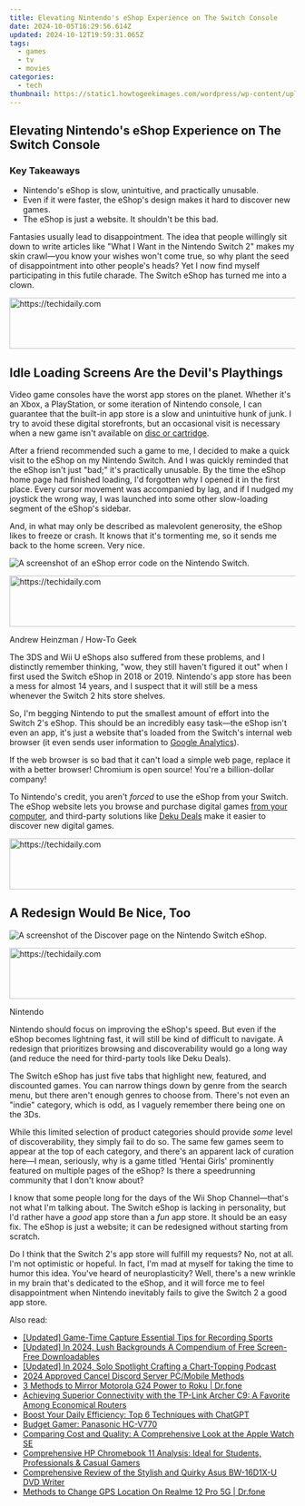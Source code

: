 ```yaml
---
title: Elevating Nintendo's eShop Experience on The Switch Console
date: 2024-10-05T16:29:56.614Z
updated: 2024-10-12T19:59:31.065Z
tags:
  - games
  - tv
  - movies
categories:
  - tech
thumbnail: https://static1.howtogeekimages.com/wordpress/wp-content/uploads/2024/07/5.jpg
---
```


## Elevating Nintendo's eShop Experience on The Switch Console

### Key Takeaways

* Nintendo's eShop is slow, unintuitive, and practically unusable.
* Even if it were faster, the eShop's design makes it hard to discover new games.
* The eShop is just a website. It shouldn't be this bad.

 Fantasies usually lead to disappointment. The idea that people willingly sit down to write articles like "What I Want in the Nintendo Switch 2" makes my skin crawl—you know your wishes won't come true, so why plant the seed of disappointment into other people's heads? Yet I now find myself participating in this futile charade. The Switch eShop has turned me into a clown.

<!-- affiliate ads begin -->
<a href="https://appsumo.8odi.net/c/5597632/2043855/7443" target="_top" id="2043855">
  <img src="//a.impactradius-go.com/display-ad/7443-2043855" border="0" alt="https://techidaily.com" width="728" height="90"/>
</a>
<img height="0" width="0" src="https://appsumo.8odi.net/i/5597632/2043855/7443" style="position:absolute;visibility:hidden;" border="0" />
<!-- affiliate ads end -->

##  Idle Loading Screens Are the Devil's Playthings

 Video game consoles have the worst app stores on the planet. Whether it's an Xbox, a PlayStation, or some iteration of Nintendo console, I can guarantee that the built-in app store is a slow and unintuitive hunk of junk. I try to avoid these digital storefronts, but an occasional visit is necessary when a new game isn't available on [disc or cartridge](https://fox-boxes.techidaily.com/2024-approved-maximizing-b-roll-creative-uses-and-integration/).

 After a friend recommended such a game to me, I decided to make a quick visit to the eShop on my Nintendo Switch. And I was quickly reminded that the eShop isn't just "bad;" it's practically unusable. By the time the eShop home page had finished loading, I'd forgotten why I opened it in the first place. Every cursor movement was accompanied by lag, and if I nudged my joystick the wrong way, I was launched into some other slow-loading segment of the eShop's sidebar.

 And, in what may only be described as malevolent generosity, the eShop likes to freeze or crash. It knows that it's tormenting me, so it sends me back to the home screen. Very nice.

![A screenshot of an eShop error code on the Nintendo Switch.](https://static1.howtogeekimages.com/wordpress/wp-content/uploads/2024/07/7.jpg) 

<!-- affiliate ads begin -->
<a href="https://ephamedtechinc.pxf.io/c/5597632/2136619/26400" target="_top" id="2136619">
  <img src="//a.impactradius-go.com/display-ad/26400-2136619" border="0" alt="https://techidaily.com" width="728" height="90"/>
</a>
<img height="0" width="0" src="https://ephamedtechinc.pxf.io/i/5597632/2136619/26400" style="position:absolute;visibility:hidden;" border="0" />
<!-- affiliate ads end -->

Andrew Heinzman / How-To Geek

 The 3DS and Wii U eShops also suffered from these problems, and I distinctly remember thinking, "wow, they still haven't figured it out" when I first used the Switch eShop in 2018 or 2019\. Nintendo's app store has been a mess for almost 14 years, and I suspect that it will still be a mess whenever the Switch 2 hits store shelves.

 So, I'm begging Nintendo to put the smallest amount of effort into the Switch 2's eShop. This should be an incredibly easy task—the eShop isn't even an app, it's just a website that's loaded from the Switch's internal web browser (it even sends user information to [Google Analytics](https://on-screen-recording.techidaily.com/in-2024-enable-vlcs-webcam-recording-for-high-quality-footage/)).

 If the web browser is so bad that it can't load a simple web page, replace it with a better browser! Chromium is open source! You're a billion-dollar company!

 To Nintendo's credit, you aren't _forced_ to use the eShop from your Switch. The eShop website lets you browse and purchase digital games [from your computer](https://extra-resources.techidaily.com/2024-approved-alpine-adventure-2022s-spectacular-snowboard-cross-olympic-moments/), and third-party solutions like [Deku Deals](https://www.dekudeals.com/) make it easier to discover new digital games.

<!-- affiliate ads begin -->
<a href="https://dhgate.sjv.io/c/5597632/1175223/12108" target="_top" id="1175223">
  <img src="//a.impactradius-go.com/display-ad/12108-1175223" border="0" alt="https://techidaily.com" width="728" height="90"/>
</a>
<img height="0" width="0" src="https://dhgate.sjv.io/i/5597632/1175223/12108" style="position:absolute;visibility:hidden;" border="0" />
<!-- affiliate ads end -->

##  A Redesign Would Be Nice, Too

![A screenshot of the Discover page on the Nintendo Switch eShop.](https://static1.howtogeekimages.com/wordpress/wp-content/uploads/2024/07/6.jpg) 

<!-- affiliate ads begin -->
<a href="https://aidotcom.pxf.io/c/5597632/2134502/19576" target="_top" id="2134502">
  <img src="//a.impactradius-go.com/display-ad/19576-2134502" border="0" alt="https://techidaily.com" width="672" height="90"/>
</a>
<img height="0" width="0" src="https://aidotcom.pxf.io/i/5597632/2134502/19576" style="position:absolute;visibility:hidden;" border="0" />
<!-- affiliate ads end -->

Nintendo

 Nintendo should focus on improving the eShop's speed. But even if the eShop becomes lightning fast, it will still be kind of difficult to navigate. A redesign that prioritizes browsing and discoverability would go a long way (and reduce the need for third-party tools like Deku Deals).

 The Switch eShop has just five tabs that highlight new, featured, and discounted games. You can narrow things down by genre from the search menu, but there aren't enough genres to choose from. There's not even an "indie" category, which is odd, as I vaguely remember there being one on the 3Ds.

 While this limited selection of product categories should provide _some_ level of discoverability, they simply fail to do so. The same few games seem to appear at the top of each category, and there's an apparent lack of curation here—I mean, seriously, why is a game titled 'Hentai Girls' prominently featured on multiple pages of the eShop? Is there a speedrunning community that I don't know about?

 I know that some people long for the days of the Wii Shop Channel—that's not what I'm talking about. The Switch eShop is lacking in personality, but I'd rather have a _good_ app store than a _fun_ app store. It should be an easy fix. The eShop is just a website; it can be redesigned without starting from scratch.

 Do I think that the Switch 2's app store will fulfill my requests? No, not at all. I'm not optimistic or hopeful. In fact, I'm mad at myself for taking the time to humor this idea. You've heard of neuroplasticity? Well, there's a new wrinkle in my brain that's dedicated to the eShop, and it will force me to feel disappointment when Nintendo inevitably fails to give the Switch 2 a good app store.

<ins class="adsbygoogle"
     style="display:block"
     data-ad-format="autorelaxed"
     data-ad-client="ca-pub-7571918770474297"
     data-ad-slot="1223367746"></ins>

<ins class="adsbygoogle"
     style="display:block"
     data-ad-client="ca-pub-7571918770474297"
     data-ad-slot="8358498916"
     data-ad-format="auto"
     data-full-width-responsive="true"></ins>

<span class="atpl-alsoreadstyle">Also read:</span>
<div><ul>
<li><a href="https://digital-screen-recording.techidaily.com/updated-game-time-capture-essential-tips-for-recording-sports/"><u>[Updated] Game-Time Capture Essential Tips for Recording Sports</u></a></li>
<li><a href="https://fox-hovers.techidaily.com/updated-in-2024-lush-backgrounds-a-compendium-of-free-screen-free-downloadables/"><u>[Updated] In 2024, Lush Backgrounds A Compendium of Free Screen-Free Downloadables</u></a></li>
<li><a href="https://article-helps.techidaily.com/updated-in-2024-solo-spotlight-crafting-a-chart-topping-podcast/"><u>[Updated] In 2024, Solo Spotlight Crafting a Chart-Topping Podcast</u></a></li>
<li><a href="https://discord-videos.techidaily.com/2024-approved-cancel-discord-server-pcmobile-methods/"><u>2024 Approved Cancel Discord Server PC/Mobile Methods</u></a></li>
<li><a href="https://screen-mirror.techidaily.com/3-methods-to-mirror-motorola-g24-power-to-roku-drfone-by-drfone-android/"><u>3 Methods to Mirror Motorola G24 Power to Roku | Dr.fone</u></a></li>
<li><a href="https://buynow-marvelous.techidaily.com/achieving-superior-connectivity-with-the-tp-link-archer-c9-a-favorite-among-economical-routers/"><u>Achieving Superior Connectivity with the TP-Link Archer C9: A Favorite Among Economical Routers</u></a></li>
<li><a href="https://tech-haven.techidaily.com/boost-your-daily-efficiency-top-6-techniques-with-chatgpt/"><u>Boost Your Daily Efficiency: Top 6 Techniques with ChatGPT</u></a></li>
<li><a href="https://buynow-marvelous.techidaily.com/budget-gamer-panasonic-hc-v770/"><u>Budget Gamer: Panasonic HC-V770</u></a></li>
<li><a href="https://buynow-marvelous.techidaily.com/comparing-cost-and-quality-a-comprehensive-look-at-the-apple-watch-se/"><u>Comparing Cost and Quality: A Comprehensive Look at the Apple Watch SE</u></a></li>
<li><a href="https://buynow-marvelous.techidaily.com/comprehensive-hp-chromebook-11-analysis-ideal-for-students-professionals-and-casual-gamers/"><u>Comprehensive HP Chromebook 11 Analysis: Ideal for Students, Professionals & Casual Gamers</u></a></li>
<li><a href="https://buynow-marvelous.techidaily.com/comprehensive-review-of-the-stylish-and-quirky-asus-bw-16d1x-u-dvd-writer/"><u>Comprehensive Review of the Stylish and Quirky Asus BW-16D1X-U DVD Writer</u></a></li>
<li><a href="https://fake-location.techidaily.com/methods-to-change-gps-location-on-realme-12-pro-5g-drfone-by-drfone-virtual-android/"><u>Methods to Change GPS Location On Realme 12 Pro 5G | Dr.fone</u></a></li>
</ul></div>

